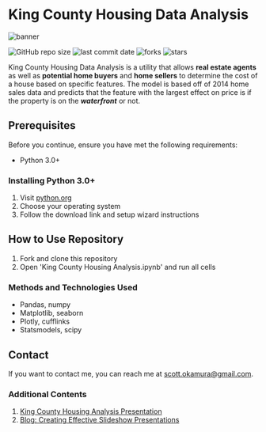 # King County Housing Data Analysis

![banner](https://user-images.githubusercontent.com/65571381/131410303-a514d69c-61a7-45df-b18e-7618c63533e6.png)

![GitHub repo size](https://img.shields.io/github/repo-size/scottokamura/Module_2_King_County_Housing_Project)
![last commit date](https://img.shields.io/github/last-commit/scottokamura/Module_2_King_County_Housing_Project)
![forks](https://img.shields.io/github/forks/scottokamura/Module_2_King_County_Housing_Project?style=social)
![stars](https://img.shields.io/github/stars/scottokamura/Module_2_King_County_Housing_Project?style=social)

King County Housing Data Analysis is a utility that allows __real estate agents__ as well as __potential home buyers__ and __home sellers__ to determine the cost of a house based on specific features. The model is based off of 2014 home sales data and predicts that the feature with the largest effect on price is if the property is on the ___waterfront___ or not.

## Prerequisites
Before you continue, ensure you have met the following requirements:
* Python 3.0+

### Installing Python 3.0+
  1. Visit [python.org](https://www.python.org/downloads/)
  2. Choose your operating system
  3. Follow the download link and setup wizard instructions


## How to Use Repository
1. Fork and clone this repository
2. Open 'King County Housing Analysis.ipynb' and run all cells

### Methods and Technologies Used
- Pandas, numpy
- Matplotlib, seaborn
- Plotly, cufflinks
- Statsmodels, scipy

## Contact
If you want to contact me, you can reach me at scott.okamura@gmail.com.

### Additional Contents
1. [King County Housing Analysis Presentation](https://github.com/scottokamura/Module_2_King_County_Housing_Project/blob/master/presentation.pdf)
2. [Blog: Creating Effective Slideshow Presentations ](https://scottokamura.github.io/data_science_non-technical_skill_slideshows)
